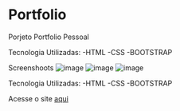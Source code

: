 # Portfolio
Porjeto Portfolio Pessoal

Tecnologia Utilizadas:
-HTML
-CSS
-BOOTSTRAP

Screenshoots
![image](https://user-images.githubusercontent.com/90051803/188289093-6869a45d-63b3-4535-8d61-119a7d3e3884.png)
![image](https://user-images.githubusercontent.com/90051803/188289030-2cd9a05d-bf5e-459e-aea3-8baef7d90ae6.png)
![image](https://user-images.githubusercontent.com/90051803/188289044-15548bb0-3af9-4efc-adc0-180f444be4f1.png)

Tecnologia Utilizadas:
-HTML
-CSS
-BOOTSTRAP


Acesse o site
[aqui](https://jordemar-d-bousquet.github.io/Portfolio)

